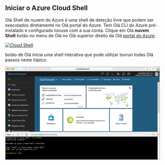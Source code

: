 
## <a name="launch-azure-cloud-shell"></a>Iniciar o Azure Cloud Shell

Olá Shell de nuvem do Azure é uma shell de deteção livre que podem ser executados diretamente no Olá portal do Azure. Tem Olá CLI do Azure pré-instalado e configurado toouse com a sua conta. Clique em Olá **nuvem Shell** botão no menu de Olá no Olá superior direito da Olá [portal do Azure](https://portal.azure.com).

[![Cloud Shell](./media/cloud-shell-try-it/cloud-shell-menu.png)](https://portal.azure.com)

botão de Olá inicia uma shell interativa que pode utilizar toorun todas Olá passos neste tópico:

[![Janela da captura de ecrã que mostra Olá Shell de nuvem no portal de Olá](./media/cloud-shell-try-it/cloud-shell-safari.png)](https://portal.azure.com)











